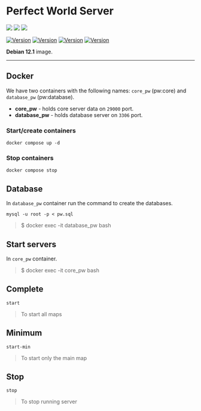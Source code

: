# Perfect World Server

<img src="https://img.shields.io/badge/MySQL-00000F?style=for-the-badge&logo=mysql&logoColor=white"/> <image src="https://img.shields.io/badge/Shell_Script-121011?style=for-the-badge&logo=gnu-bash&logoColor=white"/> <image src="https://img.shields.io/badge/Docker-2496ED?style=for-the-badge&logo=docker&logoColor=white"/>

[![Version](https://img.shields.io/badge/Version-v1.9-success)]()
[![Version](https://img.shields.io/badge/Java_JRE-6u45-blue)]()
[![Version](https://img.shields.io/badge/Java_JDK-17-blue)]()
[![Version](https://img.shields.io/badge/Debian-v12.1-blue)]()

**Debian 12.1** image.

--------------

## Docker

We have two containers with the following names: `core_pw` (pw:core) and `database_pw` (pw:database).

- **core_pw** - holds core server data on `29000` port.
- **database_pw** - holds database server on `3306` port.
 
### Start/create containers

```
docker compose up -d
```

### Stop containers

```
docker compose stop
```

## Database

In `database_pw` container run the command to create the databases.
```
mysql -u root -p < pw.sql
```
> $ docker exec -it database_pw bash

## Start servers

In `core_pw` container.
> $ docker exec -it core_pw bash

## Complete

```
start
```
> To start all maps

## Minimum

```
start-min
```
> To start only the main map

## Stop
```
stop
```
> To stop running server
